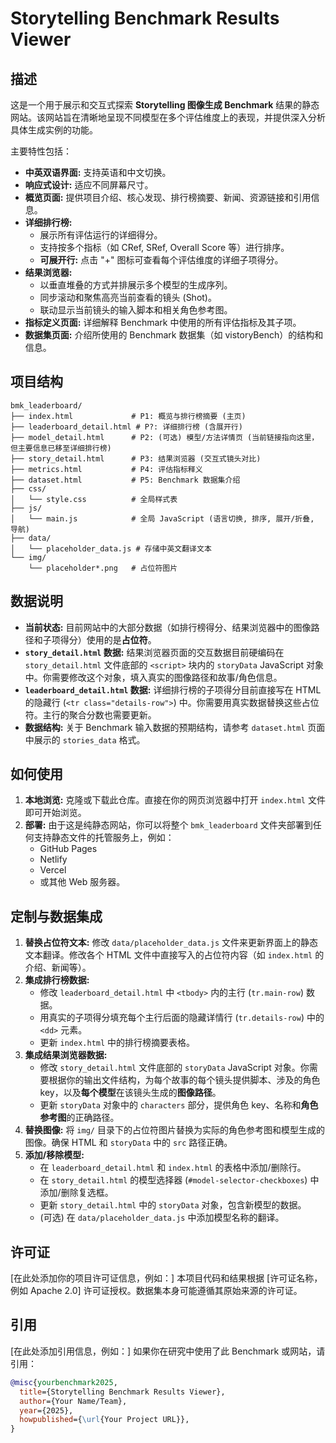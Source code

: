 # Storytelling Benchmark Results Viewer

## 描述

这是一个用于展示和交互式探索 **Storytelling 图像生成 Benchmark** 结果的静态网站。该网站旨在清晰地呈现不同模型在多个评估维度上的表现，并提供深入分析具体生成实例的功能。

主要特性包括：

*   **中英双语界面:** 支持英语和中文切换。
*   **响应式设计:** 适应不同屏幕尺寸。
*   **概览页面:** 提供项目介绍、核心发现、排行榜摘要、新闻、资源链接和引用信息。
*   **详细排行榜:**
    *   展示所有评估运行的详细得分。
    *   支持按多个指标（如 CRef, SRef, Overall Score 等）进行排序。
    *   **可展开行:** 点击 "+" 图标可查看每个评估维度的详细子项得分。
*   **结果浏览器:**
    *   以垂直堆叠的方式并排展示多个模型的生成序列。
    *   同步滚动和聚焦高亮当前查看的镜头 (Shot)。
    *   联动显示当前镜头的输入脚本和相关角色参考图。
*   **指标定义页面:** 详细解释 Benchmark 中使用的所有评估指标及其子项。
*   **数据集页面:** 介绍所使用的 Benchmark 数据集（如 vistoryBench）的结构和信息。

## 项目结构

```
bmk_leaderboard/
├── index.html             # P1: 概览与排行榜摘要 (主页)
├── leaderboard_detail.html # P?: 详细排行榜 (含展开行)
├── model_detail.html      # P2: (可选) 模型/方法详情页 (当前链接指向这里，但主要信息已移至详细排行榜)
├── story_detail.html      # P3: 结果浏览器 (交互式镜头对比)
├── metrics.html           # P4: 评估指标释义
├── dataset.html           # P5: Benchmark 数据集介绍
├── css/
│   └── style.css          # 全局样式表
├── js/
│   └── main.js            # 全局 JavaScript (语言切换, 排序, 展开/折叠, 导航)
├── data/
│   └── placeholder_data.js # 存储中英文翻译文本
└── img/
    └── placeholder*.png   # 占位符图片
```

## 数据说明

*   **当前状态:** 目前网站中的大部分数据（如排行榜得分、结果浏览器中的图像路径和子项得分）使用的是**占位符**。
*   **`story_detail.html` 数据:** 结果浏览器页面的交互数据目前硬编码在 `story_detail.html` 文件底部的 `<script>` 块内的 `storyData` JavaScript 对象中。你需要修改这个对象，填入真实的图像路径和故事/角色信息。
*   **`leaderboard_detail.html` 数据:** 详细排行榜的子项得分目前直接写在 HTML 的隐藏行 (`<tr class="details-row">`) 中。你需要用真实数据替换这些占位符。主行的聚合分数也需要更新。
*   **数据结构:** 关于 Benchmark 输入数据的预期结构，请参考 `dataset.html` 页面中展示的 `stories_data` 格式。

## 如何使用

1.  **本地浏览:** 克隆或下载此仓库。直接在你的网页浏览器中打开 `index.html` 文件即可开始浏览。
2.  **部署:** 由于这是纯静态网站，你可以将整个 `bmk_leaderboard` 文件夹部署到任何支持静态文件的托管服务上，例如：
    *   GitHub Pages
    *   Netlify
    *   Vercel
    *   或其他 Web 服务器。

## 定制与数据集成

1.  **替换占位符文本:** 修改 `data/placeholder_data.js` 文件来更新界面上的静态文本翻译。修改各个 HTML 文件中直接写入的占位符内容（如 `index.html` 的介绍、新闻等）。
2.  **集成排行榜数据:**
    *   修改 `leaderboard_detail.html` 中 `<tbody>` 内的主行 (`tr.main-row`) 数据。
    *   用真实的子项得分填充每个主行后面的隐藏详情行 (`tr.details-row`) 中的 `<dd>` 元素。
    *   更新 `index.html` 中的排行榜摘要表格。
3.  **集成结果浏览器数据:**
    *   修改 `story_detail.html` 文件底部的 `storyData` JavaScript 对象。你需要根据你的输出文件结构，为每个故事的每个镜头提供脚本、涉及的角色 key，以及**每个模型**在该镜头生成的**图像路径**。
    *   更新 `storyData` 对象中的 `characters` 部分，提供角色 key、名称和**角色参考图**的正确路径。
4.  **替换图像:** 将 `img/` 目录下的占位符图片替换为实际的角色参考图和模型生成的图像。确保 HTML 和 `storyData` 中的 `src` 路径正确。
5.  **添加/移除模型:**
    *   在 `leaderboard_detail.html` 和 `index.html` 的表格中添加/删除行。
    *   在 `story_detail.html` 的模型选择器 (`#model-selector-checkboxes`) 中添加/删除复选框。
    *   更新 `story_detail.html` 中的 `storyData` 对象，包含新模型的数据。
    *   (可选) 在 `data/placeholder_data.js` 中添加模型名称的翻译。

## 许可证

[在此处添加你的项目许可证信息，例如：]
本项目代码和结果根据 [许可证名称，例如 Apache 2.0] 许可证授权。数据集本身可能遵循其原始来源的许可证。

## 引用

[在此处添加引用信息，例如：]
如果你在研究中使用了此 Benchmark 或网站，请引用：
```bibtex
@misc{yourbenchmark2025,
  title={Storytelling Benchmark Results Viewer},
  author={Your Name/Team},
  year={2025},
  howpublished={\url{Your Project URL}},
}
```

